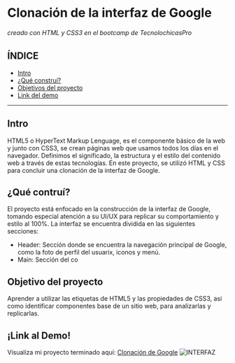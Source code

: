# Clonación de la interfaz de Google
###### creado con HTML y CSS3 en el bootcamp de TecnolochicasPro
## ÍNDICE
* [Intro](https://github.com/ItzelGLopez/ItzelGLopez.github.io/blob/main/README.md#intro)
* [¿Qué construí?](https://github.com/ItzelGLopez/ItzelGLopez.github.io/blob/main/README.md#qu%C3%A9-contru%C3%AD)
* [Objetivos del proyecto](https://github.com/ItzelGLopez/ItzelGLopez.github.io/blob/main/README.md#objetivo-del-proyecto)
* [Link del demo](https://github.com/ItzelGLopez/ItzelGLopez.github.io/blob/main/README.md#link-al-demo)
***
## Intro
HTML5 o HyperText Markup Lenguage, es el componente básico de la web y junto con CSS3, se crean páginas web que usamos todos los días en el navegador. Definimos el significado, la estructura y el estilo del contenido web a través de estas tecnologías. 
En este proyecto, se utilizó HTML y CSS para concluir una clonación de la interfaz de Google.

## ¿Qué contruí?
El proyecto está enfocado en la construcción de la interfaz de Google, tomando especial atención a su UI/UX para replicar su comportamiento y estilo al 100%. La interfaz se encuentra dividida en las siguientes secciones:
* Header: Sección donde se encuentra la navegación principal de Google, como la foto de perfil del usuarix, iconos y menú.
* Main: Sección del co


## Objetivo del proyecto
Aprender a utilizar las etiquetas de HTML5 y las propiedades de CSS3, así como identificar componentes base de un sitio web, para analizarlas y replicarlas.


## ¡Link al Demo!
Visualiza mi proyecto terminado aquí: [Clonación de Google](https://itzelglopez.github.io/)
![INTERFAZ](https://user-images.githubusercontent.com/131832847/234746938-ea28de87-418b-4a82-93a4-5aeeb20dc979.png)
